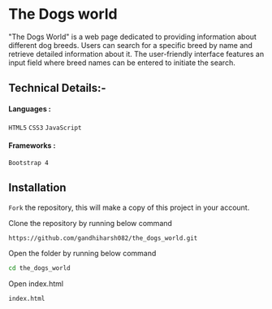 
# The Dogs world

"The Dogs World" is a web page dedicated to providing information about different dog breeds. Users can search for a specific breed by name and retrieve detailed information about it. The user-friendly interface features an input field where breed names can be entered to initiate the search.


## Technical Details:-

####  Languages : 
`HTML5` `CSS3` `JavaScript`

#### Frameworks :
`Bootstrap 4`
## Installation

`Fork` the repository, this will make a copy of this project in your account.

Clone the repository by running below command

```bash
https://github.com/gandhiharsh082/the_dogs_world.git
```

Open the folder by running below command

```bash
cd the_dogs_world
```

Open index.html

```bash
index.html
```